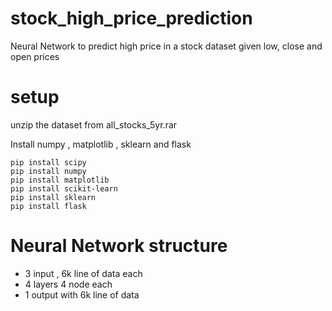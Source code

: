 # stock_high_price_prediction
Neural Network to predict high price in a stock dataset given low, close and open prices

# setup 

unzip the dataset from all_stocks_5yr.rar

Install numpy , matplotlib , sklearn and flask

```
pip install scipy 
pip install numpy 
pip install matplotlib
pip install scikit-learn
pip install sklearn 
pip install flask 

```

# Neural Network structure

- 3 input , 6k line of data each
- 4 layers 4 node each
- 1 output with 6k line of data

